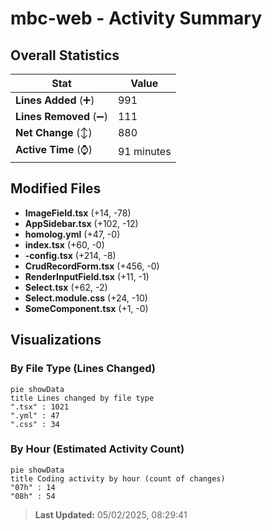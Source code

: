 # mbc-web - Activity Summary 

## Overall Statistics

| Stat                   | Value                                                             |
| ---------------------- | ----------------------------------------------------------------- |
| **Lines Added** (➕)   | 991                                          |
| **Lines Removed** (➖) | 111                                        |
| **Net Change** (↕)    | 880                |
| **Active Time** (⌚)   | 91 minutes |


## Modified Files
- **ImageField.tsx** (+14, -78)
- **AppSidebar.tsx** (+102, -12)
- **homolog.yml** (+47, -0)
- **index.tsx** (+60, -0)
- **-config.tsx** (+214, -8)
- **CrudRecordForm.tsx** (+456, -0)
- **RenderInputField.tsx** (+11, -1)
- **Select.tsx** (+62, -2)
- **Select.module.css** (+24, -10)
- **SomeComponent.tsx** (+1, -0)

## Visualizations

### By File Type (Lines Changed)

```mermaid
pie showData
title Lines changed by file type
".tsx" : 1021
".yml" : 47
".css" : 34
```

### By Hour (Estimated Activity Count)

```mermaid
pie showData
title Coding activity by hour (count of changes)
"07h" : 14
"08h" : 54
```


> **Last Updated:** 05/02/2025, 08:29:41